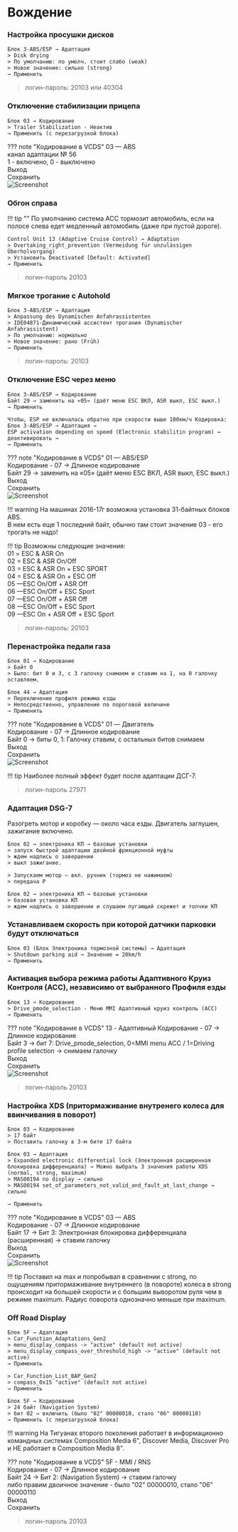 # Вождение

### Настройка просушки дисков

    Блок 3-ABS/ESP → Адаптация
	> Disk drying
	> По умолчанию: по умолч. стоит слабо (weak)
	> Новое значение: сильно (strong)
	→ Применить
	
> логин-пароль: 20103 или 40304

### Отключение стабилизации прицепа

	Блок 03 → Кодирование
	> Trailer Stabilization - Неактив
	→ Применить (с перезагрузкой блока)
	
??? note "Кодирование в VCDS"
    03 — ABS  
    канал адаптации № 56  
    1 - включено, 0 - выключено   
    Выход   
    Сохранить   
    ![Screenshot](../images/staging.jpg)

### Обгон справа

!!! tip ""
    По умолчанию система ACC тормозит автомобиль, если на полосе слева едет медленный автомобиль (даже при пустой дороге).

```
Control Unit 13 (Adaptive Cruise Control) → Adaptation 
> Overtaking_right_prevention (Vermeidung für unzulässigen Überholvorgang)
> Установить Deactivated [Default: Activated]
→ Применить
```
    
> логин-пароль 20103

### Мягкое трогание с Autohold

	Блок 3-ABS/ESP → Адаптация
	> Anpassung des Dynamischen Anfahrassistenten
	> IDE04871-Динамический ассистент трогания (Dynamischer Anfahrassistent)
	> По умолчанию: нормально
	> Новое значение: рано (Früh)
	→ Применить
	
> логин-пароль: 20103

### Отключение ESC через меню

    Блок 3-ABS/ESP → Кодирование
    Байт 29 → заменить на «05» (даёт меню ESC ВКЛ, ASR выкл, ESC выкл.) 
    → Применить

    Чтобы, ESP не включалась обратно при скорости выше 100км/ч Кодировка: 
    Блок 3-ABS/ESP → Адаптация → 
    ESP activation depending on speed (Electronic stabilitin program) → деактивировать → 
    → Применить
    
??? note "Кодирование в VCDS"
    01 — ABS/ESP  
    Кодирование - 07 → Длинное кодирование  
    Байт 29 → заменить на «05» (даёт меню ESC ВКЛ, ASR выкл, ESC выкл.)  
    Выход   
    Сохранить   
    ![Screenshot](../images/esc.png)
    
!!! warning
    На машинах 2016-17г возможна установка 31-байтных блоков ABS.  
    В нем есть еще 1 последний байт, обычно там стоит значение 03 - его трогать не надо!
    
!!! tip
    Возможны следующие значения:  
    01 = ESC & ASR On  
    02 = ESC & ASR On/Off  
    03 = ESC & ASR On + ESC SPORT  
    04 = ESC & ASR On + ESC Off  
    05 —ESC On/Off + ASR Off  
    06 —ESC On/Off + ESC Sport  
    07 —ESC On/Off + ASR Off  
    08 —ESC On/Off + ESC Sport  
    09 —ESC On + ASR Off + ESC Sport  
    
> логин-пароль: 20103

### Перенастройка педали газа

    Блок 01 → Кодирование
    > Байт 0  
    > Было: бит 0 и 3, с 3 галочку снимаем и ставим на 1, на 0 галочку оставляем.
    
    Блок 44 → Адаптация
    > Переключение профиля режима езды
	> Непосредственно, управление по пороговой величине
	→ Применить

??? note "Кодирование в VCDS"
    01 — Двигатель  
    Кодирование - 07 → Длинное кодирование  
    Байт 0 → биты 0, 1: Галочку ставим, с остальных битов снимаем  
    Выход   
    Сохранить   
    ![Screenshot](../images/pedal.png)

!!! tip
    Наиболее полный эффект будет после адаптации ДСГ-7.
   
> логин-пароль 27971

### Адаптация DSG-7

Разогреть мотор и коробку — около часа езды. Двигатель заглушен, зажигание включено. 

    Блок 02 → электроника КП → базовые установки 
    > запуск быстрой адаптации двойной фрикционной муфты 
    > ждем надпись о завершении 
    > выкл зажигание.
    
    > Запускаем мотор — вкл. ручник (тормоз не нажимаем)
    > передача P 
    
    Блок 02 → электроника КП → базовые установки 
    > базовая установка КП 
    > ждем надпись о завершении и слушаем пугающий скрежет и толчки КП

### Устанавливаем скорость при которой датчики парковки будут отключаться

	Блок 03 (Блок Электроника тормозной системы) → Адаптация
	> Shutdown parking aid → Значение = 20km/h
	→ Применить

### Активация выбора режима работы Адаптивного Круиз Контроля (АСС), независимо от выбранного Профиля езды

    Блок 13 → Кодирование
    > Drive_pmode_selection - Меню MMI Адаптивный круиз контроль (ACC)
    → Применить
    
??? note "Кодирование в VCDS"
    13 - Адаптивный
    Кодирование - 07 → Длинное кодирование  
    Байт 3 → бит 7: Drive_pmode_selection, 0=MMI menu ACC / 1=Driving profile selection → снимаем галочку  
    Выход    
    Сохранить   
    ![Screenshot](../images/acc.jpg)

> логин-пароль 20103 

### Настройка XDS (притормаживание внутренего колеса для ввинчивания в поворот)

    Блок 03 → Кодирование
    > 17 байт 
    > Поставить галочку в 3-м бите 17 байта
    
    Блок 03 → Адаптация
    > Expanded electronic differential lock (Электронная расширенная блокировка дифференциала) → Можно выбрать 3 значения работы XDS (normal, strong, maximum)
    > MAS00194 no display → сильно
    > MAS00194 set_of_parameters_not_valid_and_fault_at_last_change → сильно
    
    → Применить
    
??? note "Кодирование в VCDS"
    03 — ABS  
    Кодирование - 07 → Длинное кодирование  
    Байт 17 → Бит 3: Электронная блокировка дифференциала (расширенная) → ставим галочку   
    Выход  
    Сохранить  
    ![Screenshot](../images/xds1.gif)
    
!!! tip
    Поставил на max и попробывал в сравнении с strong, по ощущениям притормаживание внутреннего (в повороте) колеса в strong происходит на большей скорости и с большим выворотом руля чем в режиме maximum. 
    Радиус поворота однозначно меньше при maximum.
    
### Off Road Display

    Блок 5F → Адаптация
    > Car_Function_Adaptations_Gen2
    > menu_display_compass -> "active" (default not active)
    > menu_display_compass_over_threshold_high -> "active" (default not active) 
    → Применить  
    
    > Car_Function_List_BAP_Gen2
    > compass_0x15 "active" (default not active)
    → Применить 
    
    Блок 5F → Кодирование
    > 24 байт (Navigation System)
    > бит 02 → включить (было "02" 00000010, стало "06" 00000110)
    → Применить (с перезагрузкой блока)
    
!!! warning
    На Тигуанах второго поколения работает в информационно командных системах Composition Media 6", Discover Media, Discover Pro и НЕ работает в Composition Media 8".

??? note "Кодирование в VCDS"
    5F - MMI / RNS  
    Кодирование - 07 → Длинное кодирование  
    Байт 24 → Бит 2: (Navigation System) → ставим галочку  
    либо правим двоичное значение - было "02" 00000010, стало "06" 00000110  
    Выход  
    Сохранить  
    
> логин-пароль 20103
